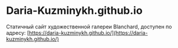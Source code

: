 # Daria-Kuzminykh.github.io

Статичный сайт художественной галереи Blanchard, доступен по адресу: [https://daria-kuzminykh.github.io/](https://daria-kuzminykh.github.io/)
